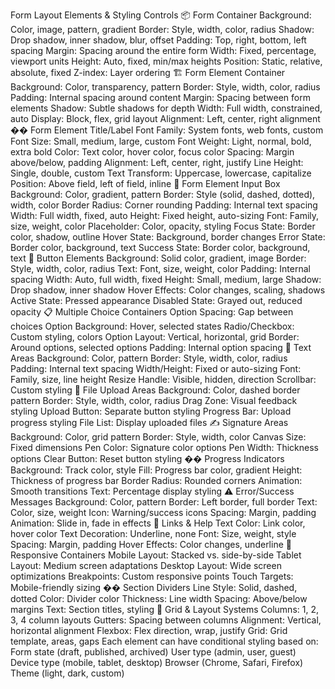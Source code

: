 Form Layout Elements & Styling Controls
📦 Form Container
Background: Color, image, pattern, gradient
Border: Style, width, color, radius
Shadow: Drop shadow, inner shadow, blur, offset
Padding: Top, right, bottom, left spacing
Margin: Spacing around the entire form
Width: Fixed, percentage, viewport units
Height: Auto, fixed, min/max heights
Position: Static, relative, absolute, fixed
Z-index: Layer ordering
🏗️ Form Element Container
Background: Color, transparency, pattern
Border: Style, width, color, radius
Padding: Internal spacing around content
Margin: Spacing between form elements
Shadow: Subtle shadows for depth
Width: Full width, constrained, auto
Display: Block, flex, grid layout
Alignment: Left, center, right alignment
��️ Form Element Title/Label
Font Family: System fonts, web fonts, custom
Font Size: Small, medium, large, custom
Font Weight: Light, normal, bold, extra bold
Color: Text color, hover color, focus color
Spacing: Margin above/below, padding
Alignment: Left, center, right, justify
Line Height: Single, double, custom
Text Transform: Uppercase, lowercase, capitalize
Position: Above field, left of field, inline
📝 Form Element Input Box
Background: Color, gradient, pattern
Border: Style (solid, dashed, dotted), width, color
Border Radius: Corner rounding
Padding: Internal text spacing
Width: Full width, fixed, auto
Height: Fixed height, auto-sizing
Font: Family, size, weight, color
Placeholder: Color, opacity, styling
Focus State: Border color, shadow, outline
Hover State: Background, border changes
Error State: Border color, background, text
Success State: Border color, background, text
🔘 Button Elements
Background: Solid color, gradient, image
Border: Style, width, color, radius
Text: Font, size, weight, color
Padding: Internal spacing
Width: Auto, full width, fixed
Height: Small, medium, large
Shadow: Drop shadow, inner shadow
Hover Effects: Color changes, scaling, shadows
Active State: Pressed appearance
Disabled State: Grayed out, reduced opacity
📋 Multiple Choice Containers
Option Spacing: Gap between choices
Option Background: Hover, selected states
Radio/Checkbox: Custom styling, colors
Option Layout: Vertical, horizontal, grid
Border: Around options, selected options
Padding: Internal option spacing
📄 Text Areas
Background: Color, pattern
Border: Style, width, color, radius
Padding: Internal text spacing
Width/Height: Fixed or auto-sizing
Font: Family, size, line height
Resize Handle: Visible, hidden, direction
Scrollbar: Custom styling
📎 File Upload Areas
Background: Color, dashed border pattern
Border: Style, width, color, radius
Drag Zone: Visual feedback styling
Upload Button: Separate button styling
Progress Bar: Upload progress styling
File List: Display uploaded files
✍️ Signature Areas
Background: Color, grid pattern
Border: Style, width, color
Canvas Size: Fixed dimensions
Pen Color: Signature color options
Pen Width: Thickness options
Clear Button: Reset button styling
�� Progress Indicators
Background: Track color, style
Fill: Progress bar color, gradient
Height: Thickness of progress bar
Border Radius: Rounded corners
Animation: Smooth transitions
Text: Percentage display styling
⚠️ Error/Success Messages
Background: Color, pattern
Border: Left border, full border
Text: Color, size, weight
Icon: Warning/success icons
Spacing: Margin, padding
Animation: Slide in, fade in effects
🔗 Links & Help Text
Color: Link color, hover color
Text Decoration: Underline, none
Font: Size, weight, style
Spacing: Margin, padding
Hover Effects: Color changes, underline
📱 Responsive Containers
Mobile Layout: Stacked vs. side-by-side
Tablet Layout: Medium screen adaptations
Desktop Layout: Wide screen optimizations
Breakpoints: Custom responsive points
Touch Targets: Mobile-friendly sizing
�� Section Dividers
Line Style: Solid, dashed, dotted
Color: Divider color
Thickness: Line width
Spacing: Above/below margins
Text: Section titles, styling
📐 Grid & Layout Systems
Columns: 1, 2, 3, 4 column layouts
Gutters: Spacing between columns
Alignment: Vertical, horizontal alignment
Flexbox: Flex direction, wrap, justify
Grid: Grid template, areas, gaps
Each element can have conditional styling based on:
Form state (draft, published, archived)
User type (admin, user, guest)
Device type (mobile, tablet, desktop)
Browser (Chrome, Safari, Firefox)
Theme (light, dark, custom)